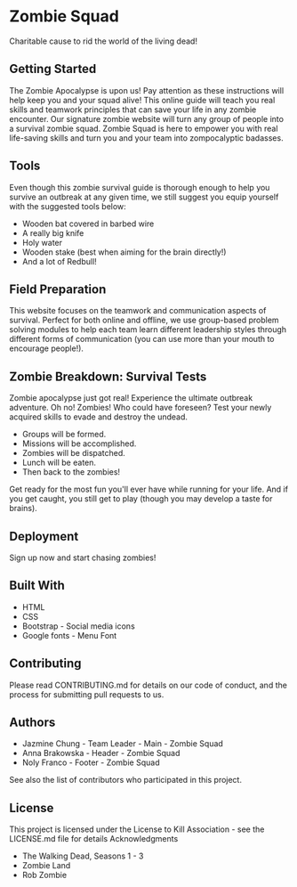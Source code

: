 # Zombie Squad
Charitable cause to rid the world of the living dead! 

## Getting Started
The Zombie Apocalypse is upon us! Pay attention as these instructions will help keep you and your squad alive! This online guide will teach you real skills and teamwork principles that can save your life in any zombie encounter. Our signature zombie website will turn any group of people into a survival zombie squad. Zombie Squad is here to empower you with real life-saving skills and turn you and your team into zompocalyptic badasses.

## Tools
Even though this zombie survival guide is thorough enough to help you survive an outbreak at any given time, we still suggest you equip yourself with the suggested tools below:

- Wooden bat covered in barbed wire
- A really big knife
- Holy water
- Wooden stake (best when aiming for the brain directly!)
- And a lot of Redbull!


## Field Preparation
This website focuses on the teamwork and communication aspects of survival. Perfect for both online and offline, we use group-based problem solving modules to help each team learn different leadership styles through different forms of communication (you can use more than your mouth to encourage people!).

## Zombie Breakdown: Survival Tests 
Zombie apocalypse just got real! Experience the ultimate outbreak adventure. Oh no!  Zombies!  Who could have foreseen?  Test your newly acquired skills to evade and destroy the undead.  

- Groups will be formed. 
- Missions will be accomplished.  
- Zombies will be dispatched.  
- Lunch will be eaten.  
- Then back to the zombies!  

Get ready for the most fun you'll ever have while running for your life.  And if you get caught, you still get to play (though you may develop a taste for brains).

## Deployment
Sign up now and start chasing zombies!

## Built With
- HTML
- CSS
- Bootstrap - Social media icons
- Google fonts - Menu Font

## Contributing
Please read CONTRIBUTING.md for details on our code of conduct, and the process for submitting pull requests to us.

## Authors
- Jazmine Chung - Team Leader - Main -  Zombie Squad 
- Anna Brakowska - Header - Zombie Squad 
- Noly Franco - Footer - Zombie Squad 

See also the list of contributors who participated in this project.

## License
This project is licensed under the License to Kill Association - see the LICENSE.md file for details
Acknowledgments

- The Walking Dead,  Seasons 1 - 3
- Zombie Land
- Rob Zombie


